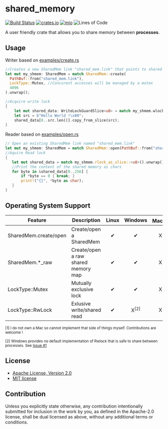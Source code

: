 # shared_memory

[![Build Status](https://travis-ci.org/elast0ny/shared_memory-rs.svg?branch=master)](https://travis-ci.org/elast0ny/shared_memory-rs)
[![crates.io](https://img.shields.io/crates/v/shared_memory.svg)](https://crates.io/crates/shared_memory)
[![mio](https://docs.rs/shared_memory/badge.svg)](https://docs.rs/shared_memory/)
![Lines of Code](https://tokei.rs/b1/github/elast0ny/shared_memory-rs)

A user friendly crate that allows you to share memory between __processes__.

## Usage

Writer based on [examples/create.rs](examples/create.rs)
``` rust
//Creates a new SharedMem link "shared_mem.link" that points to shared memory of size 4096
let mut my_shmem: SharedMem = match SharedMem::create(
  PathBuf::from("shared_mem.link"),
  LockType::Mutex, //Concurent accesses will be managed by a mutex
  4096
).unwrap();

//Acquire write lock
{
    let mut shared_data: WriteLockGuardSlice<u8> = match my_shmem.wlock_as_slice().unwrap();
    let src = b"Hello World !\x00";
    shared_data[0..src.len()].copy_from_slice(src);
}
```

Reader based on [examples/open.rs](examples/open.rs)
``` rust
// Open an existing SharedMem link named "shared_mem.link"
let mut my_shmem: SharedMem = match SharedMem::open(PathBuf::from("shared_mem.link")).unwrap();
//Aquire Read lock
{
   let mut shared_data = match my_shmem.rlock_as_slice::<u8>().unwrap();
   //Print the content of the shared memory as chars
   for byte in &shared_data[0..256] {
       if *byte == 0 { break; }
       print!("{}", *byte as char);
   }
}
```

## Operating System Support

| Feature| Description | Linux | Windows|  Mac<sup>[1]</sup>|
|--------|-------------|:-----:|:------:|:----:|
|SharedMem.create/open|Create/open a SharedMem|✔|✔|X|
|SharedMem.*_raw|Create/open a raw shared memory map|✔|✔|X|
|LockType::Mutex|Mutually exclusive lock|✔|✔</sup>|X|
|LockType::RwLock|Exlusive write/shared read|✔|X<sup>[2]</sup>|X|

<sup>[1] I do not own a Mac so cannot implement that side of things myself. Contributions are welcome !</sup>

<sup>[2] Windows provides no default implementation of Rwlock that is safe to share between processes. See [Issue #1](https://github.com/elast0ny/shared_memory-rs/issues/1)</sup>

## License

 * [Apache License, Version 2.0](http://www.apache.org/licenses/LICENSE-2.0)
 * [MIT license](http://opensource.org/licenses/MIT)

## Contribution

Unless you explicitly state otherwise, any contribution intentionally submitted
for inclusion in the work by you, as defined in the Apache-2.0 license, shall be
dual licensed as above, without any additional terms or conditions.

